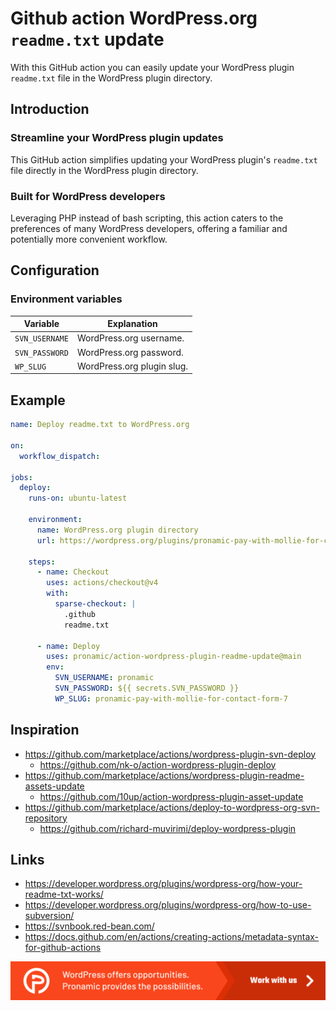 # Github action WordPress.org `readme.txt` update

With this GitHub action you can easily update your WordPress plugin `readme.txt` file in the WordPress plugin directory.

## Introduction

### Streamline your WordPress plugin updates

This GitHub action simplifies updating your WordPress plugin's `readme.txt` file directly in the WordPress plugin directory.

### Built for WordPress developers

Leveraging PHP instead of bash scripting, this action caters to the preferences of many WordPress developers, offering a familiar and potentially more convenient workflow.

## Configuration

### Environment variables

| Variable       | Explanation                |
| -------------- | -------------------------- |
| `SVN_USERNAME` | WordPress.org username.    |
| `SVN_PASSWORD` | WordPress.org password.    |
| `WP_SLUG`      | WordPress.org plugin slug. |


## Example

```yml
name: Deploy readme.txt to WordPress.org

on:
  workflow_dispatch:

jobs:
  deploy:
    runs-on: ubuntu-latest

    environment:
      name: WordPress.org plugin directory
      url: https://wordpress.org/plugins/pronamic-pay-with-mollie-for-contact-form-7/

    steps:
      - name: Checkout
        uses: actions/checkout@v4
        with:
          sparse-checkout: |
            .github
            readme.txt

      - name: Deploy
        uses: pronamic/action-wordpress-plugin-readme-update@main
        env:
          SVN_USERNAME: pronamic
          SVN_PASSWORD: ${{ secrets.SVN_PASSWORD }}
          WP_SLUG: pronamic-pay-with-mollie-for-contact-form-7
```

## Inspiration

- https://github.com/marketplace/actions/wordpress-plugin-svn-deploy
  - https://github.com/nk-o/action-wordpress-plugin-deploy
- https://github.com/marketplace/actions/wordpress-plugin-readme-assets-update
  - https://github.com/10up/action-wordpress-plugin-asset-update
- https://github.com/marketplace/actions/deploy-to-wordpress-org-svn-repository
  - https://github.com/richard-muvirimi/deploy-wordpress-plugin

## Links

- https://developer.wordpress.org/plugins/wordpress-org/how-your-readme-txt-works/
- https://developer.wordpress.org/plugins/wordpress-org/how-to-use-subversion/
- https://svnbook.red-bean.com/
- https://docs.github.com/en/actions/creating-actions/metadata-syntax-for-github-actions

[![Pronamic - Work with us](https://github.com/pronamic/brand-resources/blob/main/banners/pronamic-work-with-us-leaderboard-728x90%404x.png)](https://www.pronamic.eu/contact/)
